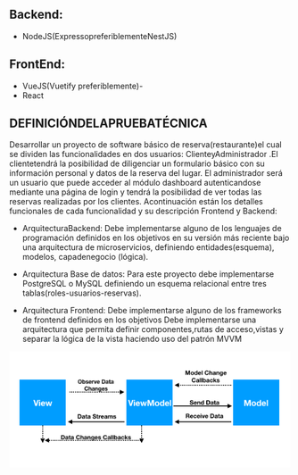 ## Backend: 
* NodeJS(ExpressopreferiblementeNestJS)


## FrontEnd:
* VueJS(Vuetify preferiblemente)-
* React

## DEFINICIÓNDELAPRUEBATÉCNICA 
Desarrollar un proyecto de software básico de reserva(restaurante)el cual se dividen las funcionalidades en dos usuarios: ClienteyAdministrador .El clientetendrá la posibilidad de diligenciar un formulario básico con su información personal y datos de la reserva del lugar. El administrador será un usuario que puede acceder al módulo dashboard autenticandose mediante una página de login y tendrá la posibilidad de ver todas las reservas realizadas por los clientes. Acontinuación están los detalles funcionales de cada funcionalidad y su descripción Frontend y Backend:


* ArquitecturaBackend: Debe implementarse alguno de los lenguajes de programación definidos en los objetivos en su versión más reciente bajo una arquitectura de microservicios, definiendo entidades(esquema), modelos, capadenegocio (lógica).

* Arquitectura Base de datos: Para este proyecto debe implementarse PostgreSQL o MySQL definiendo un esquema relacional entre tres tablas(roles-usuarios-reservas).

 * Arquitectura Frontend: Debe implementarse alguno de los frameworks de frontend definidos en los objetivos Debe  implementarse una arquitectura que permita definir componentes,rutas de acceso,vistas y separar la lógica de la vista haciendo uso del patrón MVVM

 ![MVVM](image.png)

